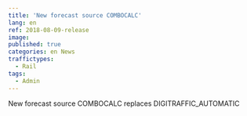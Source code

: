 ```yaml
---
title: 'New forecast source COMBOCALC'
lang: en
ref: 2018-08-09-release
image:
published: true
categories: en News
traffictypes:
  - Rail
tags:
  - Admin
---
```


New forecast source COMBOCALC replaces DIGITRAFFIC_AUTOMATIC

